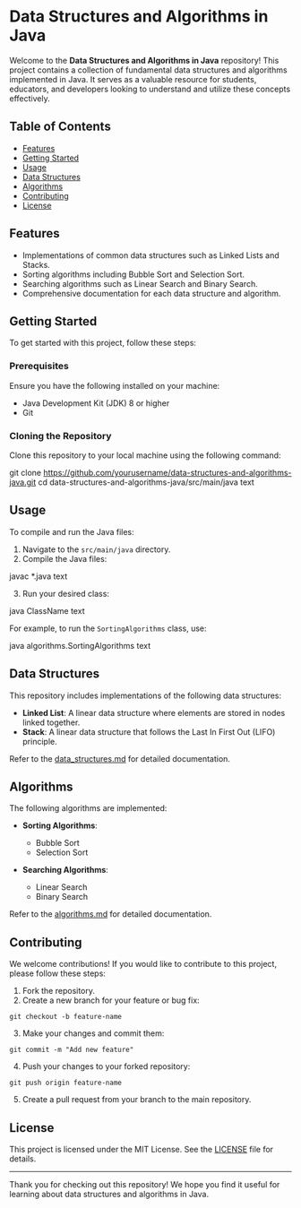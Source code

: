 # Data Structures and Algorithms in Java

Welcome to the **Data Structures and Algorithms in Java** repository! This project contains a collection of fundamental data structures and algorithms implemented in Java. It serves as a valuable resource for students, educators, and developers looking to understand and utilize these concepts effectively.

## Table of Contents

- [Features](#features)
- [Getting Started](#getting-started)
- [Usage](#usage)
- [Data Structures](#data-structures)
- [Algorithms](#algorithms)
- [Contributing](#contributing)
- [License](#license)

## Features

- Implementations of common data structures such as Linked Lists and Stacks.
- Sorting algorithms including Bubble Sort and Selection Sort.
- Searching algorithms such as Linear Search and Binary Search.
- Comprehensive documentation for each data structure and algorithm.

## Getting Started

To get started with this project, follow these steps:

### Prerequisites

Ensure you have the following installed on your machine:

- Java Development Kit (JDK) 8 or higher
- Git

### Cloning the Repository

Clone this repository to your local machine using the following command:

git clone https://github.com/yourusername/data-structures-and-algorithms-java.git
cd data-structures-and-algorithms-java/src/main/java
text

## Usage

To compile and run the Java files:

1. Navigate to the `src/main/java` directory.
2. Compile the Java files:

javac *.java
text

3. Run your desired class:

java ClassName
text

For example, to run the `SortingAlgorithms` class, use:

java algorithms.SortingAlgorithms
text

## Data Structures

This repository includes implementations of the following data structures:

- **Linked List**: A linear data structure where elements are stored in nodes linked together.
- **Stack**: A linear data structure that follows the Last In First Out (LIFO) principle.

Refer to the [data_structures.md](docs/data_structures.md) for detailed documentation.

## Algorithms

The following algorithms are implemented:

- **Sorting Algorithms**:
  - Bubble Sort
  - Selection Sort
  
- **Searching Algorithms**:
  - Linear Search
  - Binary Search

Refer to the [algorithms.md](docs/algorithms.md) for detailed documentation.

## Contributing

We welcome contributions! If you would like to contribute to this project, please follow these steps:

1. Fork the repository.
2. Create a new branch for your feature or bug fix:
   
`git checkout -b feature-name`

3. Make your changes and commit them:

`git commit -m "Add new feature"`


4. Push your changes to your forked repository:

`git push origin feature-name`


5. Create a pull request from your branch to the main repository.


## License

This project is licensed under the MIT License. See the [LICENSE](LICENSE) file for details.

---

Thank you for checking out this repository! We hope you find it useful for learning about data structures and algorithms in Java.
